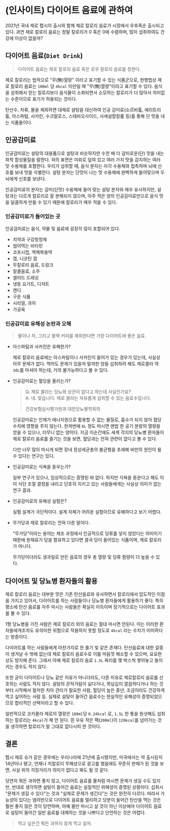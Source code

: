 # (인사이트) 다이어트 음료에 관하여

2021년 국내 제로 펩시의 출시와 함께 제로 칼로리 음료가 시장에서 우후죽순 출시되고 있다.
과연 제로 칼로리 음료는 정말 칼로리가 0 혹은 0에 수렴하며, 많이 섭취하여도 건강에 이상이 없을까?

## 다이어트 음료(`Diet Drink`)

> 다이어트 음료는 제로 칼로리 음료 혹은 로우 칼로리 음료를 칭한다.

제로 칼로리는 법적으로 "무(無)열량" 이라고 표기할 수 있는 식품군으로, 현행법상 제로 칼로리 음료는 `100ml` 당 `4kcal` 미만일 때 "무(無)열량"이라고 표기할 수 있다.
음식을 섬취해서 얻는 칼로리보다 음식물이 소화되면서 소모하는 칼로리가 더 많아서 의미없는 수준이므로 표기가 허용되는 것이다.

탄산수, 차류, 물을 제외하면 대체로 설탕을 대신하여 인공 감미료(소르비톨, 에리트리톨, 아스파탐, 사카린, 수크랄로스, 스테비오사이드, 사세설팜칼륨 등)를 통해 단 맛을 내는 식품들이다.

## 인공감미료

인공감미료는 설탕의 대용품으로 설탕과 비슷하지만 수천 배 더 감미로운(단) 맛을 내는 화학 합성물질을 말한다. 혀의 표면은 미뢰로 덮여 있고 여러 가지 맛을 감지하는 여러 맛 수용체를 포함한다. 우리가 섭취할 때, 음식 분자는 미각 수용체와 접촉하며 뇌에 신호를 보내 맛을 식별한다. 설탕 분자는 단맛이 나는 맛 수용체에 완벽하게 들어맞으며 두뇌에게 신호를 보낸다.

인공감미료의 분자는 감미(단맛) 수용체에 들어 맞는 설탕 분자와 매우 유사하지만, 설탕과는 다르게 칼로리로 잘 분해되지 않으며, 아주 적은 양의 인공감미료만으로 음식 맛을 달콤하게 만들 수 있기 때문에 칼로리가 매우 적을 수 있다.

### 인공감미료가 들어있는 곳

인공감미료는 음식, 약물 및 음료에 굉장히 많이 포함되어 있다.

- 치약과 구강청정제
- 씹어먹는 비타민
- 코프시럽, 액체복용약
- 껌, 니코틴 껌
- 무칼로리 음료, 드링크
- 알콜음료, 소주
- 샐러드 드레싱
- 냉동 요거트, 디저트
- 캔디
- 구운 식품
- 시리얼, 과자
- 가공육

### 인공감미료 유해성 논란과 오해

> 물이나 차, 그리고 블랙 커피를 제외한다면 가장 다이어트에 좋은 음료.

- 아스파탐과 사카린은 유해한가?

  제로 칼로리 음료에는 아스파탐이나 사카린이 들어가 있는 경우가 있는데, 사실상 아무 문제가 없다. 먹어도 문제가 있을까 말까한 양을 섭취하려 해도 제로콜라 약 `10L`를 마셔야 하는데, 거의 불가능하다고 볼 수 있다.

- 인공감미료는 혈당을 올리는가?

  > Q. 제로 콜라는 당뇨와 상관이 없다고 하는데 사실인가요?  
  > A. 네. 맞습니다. 제로 콜라는 자유롭게 섭취할 수 있는 음료수입니다.
  >
  > 건강보험심사평가원과 대한당뇨병학회의

  인공감미료는 인체가 에너지원으로 활용할 수 없는 물질로, 흡수가 되지 않아 혈당 수치에 영향을 주지 않는다. 한꺼번에 `8L` 정도 마시면 맨밥 한 공기 분량의 열량을 얻을 수 있으나, 터무니 없는 양이다. 지금 이순간에도 세계 각지의 당뇨병 환자들이 제로 칼로리 음료를 즐기는 것을 보면, 혈당과는 전혀 관련이 없다고 볼 수 있다.

  다만 너무 많이 마시게 되면 장내 정상세균총의 불균형을 초래해 비만의 원인이 될 수 있다는 연구는 있다.

- 인공감미료는 식욕을 돋우는가?

  일부 연구가 있으나, 임상적으로는 증명된 바 없다. 하지만 식욕을 돋운다고 해도 이미 식단 조절 결정을 내리고 단호히 지키고 있는 사람들에게는 사실상 의미가 없는 연구 결과.

- 인공감미료의 유해성 실험은?

  실험 설계가 극단적이다. 설계 자체가 어려운 실험이므로 유해하다고 보기 어렵다.

- 무가당과 제로 칼로리는 전혀 다른 말이다.

  "무가당"이라는 용어는 제조 과정에서 인공적으로 당류를 넣지 않았다는 의미이기 때문에 원재료가 당을 함유하고 있다면 결국 당이 들어있는 식품이며, 제로 칼로리가 아니다.

  무가당이더라도 생과일로 만든 음료의 경우 총 열량 및 당류 함량이 더 높을 수 있다.

## 다이어트 및 당뇨병 환자들의 활용

제로 칼로리 음료는 대부분 맛은 기존 탄산음료와 유사하면서 칼로리에서 압도적인 이점을 가지고 있어서, 다이어트를 하는 사람들이나 당뇨병 환자들에게 활용하기 좋다. 특히 평소에 탄산 음료를 자주 마시는 사람들은 확실히 이득이며 장기적으로는 다이어트 효과를 볼 수 있다.

1형 당뇨병을 가진 사람은 제로 칼로리 외의 음료는 절대 마시면 안된다. 이는 이러한 환자들에게조차도 유의미한 위험으로 작용하지 못할 정도로 `4kcal` 라는 수치가 미미하다는 방증이다.

다이어트를 하는 사람들에게 마찬가지로 한 줄기 빛 같은 존재다. 탄산음료에 대한 갈증이 생겨날 수 밖에 없는데 제로 칼로리 음료수로 이를 마음껏 해소할 수 있으며, 요요현상도 방지해 준다. 그래서 아예 제로 칼로리 음료 `1.5L` 짜리를 몇 박스씩 쌓아놓고 들이키는 경우도 적지 않다.

또한 굳이 다이어트나 당뇨 같은 이유가 아니더라도, 다른 이유로 제로칼로리 음료를 선호하는 사람도 적지 않다. 설탕의 끈적거림이 싫다거나, 목넘김이 깔끔하다거나 하는 것부터 시작해서 철저한 치아 관리가 필요한 사람, 혈당이 높은 중년, 조금이라도 건강하게 먹고 싶어하는 사람 등. 실제로 설탕이 들어간 음료수는 현실적인 유해성이 증명되었으므로 합리적인 선택이라고 할 수 있다.

일반적으로 코카콜라 제로의 열량은 `100ml`당 `0.24kcal` 로, `1.5L` 한 통을 원샷해도 섭취하는 칼로리는 `4kcal`가 채 안 된다. 흰 우유 작은 팩(`200ml`)이 `120kcal`를 넘어가는 것을 생각하면 칼로리가 말 그대로 없다시피 한 것이다.

## 결론

펩시 제로 슈거 같은 경우에는 우리나라에 21년에 출시됐지만, 미국에서는 약 출시된지 14년이나 됐고, 언제나 저칼로리 무해성으로 광고를 했음에도 꾸준히 판매가 된 것을 보면, 사실 위의 걱정거리가 의미가 없다고 봐도 될 것 같다.

당연히 뭐든 과하면 좋지 않고, 다이어트 음료를 물처럼 마시면 문제가 생길 수도 있지만, 반대로 생각하면 설탕이 들어간 음료는 실질적인 위해성이 증명된 상황이다. 섭취시 "문제가 생길 수 있다"는 것과 "실제로 문제가 생긴다"는 것은 완전히 다르다. 따라서 가능성이 있다는 염려만으로 다이어트 음료를 멀리하고 당분이 들어간 탄산을 먹는 것은 훨씬 좋지 않은 것이 당연하며, 아예 물만 마시고 살 것이 아닌 이상에야 다이어트 음료로 설탕이 들어간 일반 음료를 대체하는 것을 나쁘다고 단언하는 것은 어렵다.

> 먹고 싶은건 뭐든 과하지 않게 먹고 살자.
